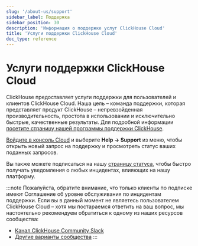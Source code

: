 ```yaml
---
slug: '/about-us/support'
sidebar_label: Поддержка
sidebar_position: 30
description: 'Информация о поддержке услуг ClickHouse Cloud'
title: 'Услуги поддержки ClickHouse Cloud'
doc_type: reference
---
```

# Услуги поддержки ClickHouse Cloud

ClickHouse предоставляет услуги поддержки для пользователей и клиентов ClickHouse Cloud. Наша цель – команда поддержки, которая представляет продукт ClickHouse – непревзойденная производительность, простота в использовании и исключительно быстрые, качественные результаты. Для подробной информации [посетите страницу нашей программы поддержки ClickHouse](https://clickhouse.com/support/program/).

[Войдите в консоль Cloud](https://console.clickhouse.cloud/support) и выберите **Help -> Support** из меню, чтобы открыть новый запрос на поддержку и просмотреть статус ваших поданных запросов.

Вы также можете подписаться на нашу [страницу статуса](https://status.clickhouse.com), чтобы быстро получать уведомления о любых инцидентах, влияющих на нашу платформу.

:::note
Пожалуйста, обратите внимание, что только клиенты по подписке имеют Соглашение об уровне обслуживания по инцидентам поддержки. Если вы в данный момент не являетесь пользователем ClickHouse Cloud – хотя мы постараемся ответить на ваш вопрос, мы настоятельно рекомендуем обратиться к одному из наших ресурсов сообщества:

- [Канал ClickHouse Community Slack](https://clickhouse.com/slack)
- [Другие варианты сообщества](https://github.com/ClickHouse/ClickHouse/blob/master/README.md#useful-links)
:::